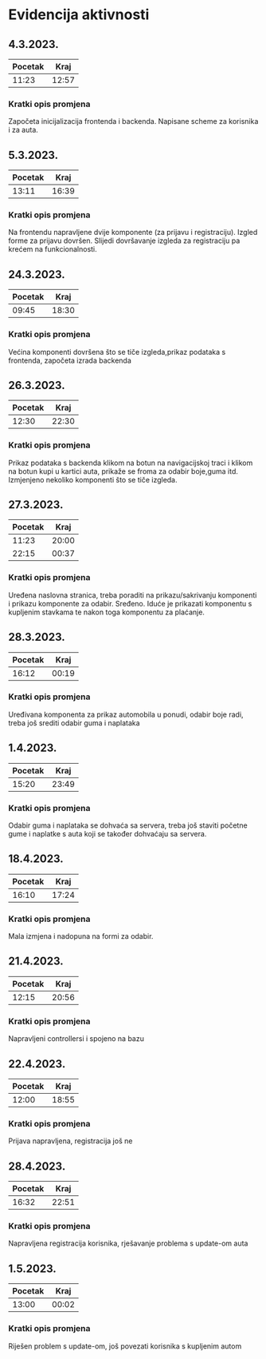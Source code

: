 # Evidencija aktivnosti

## 4.3.2023.
Pocetak | Kraj
------- | ----
11:23   | 12:57
### Kratki opis promjena
Započeta inicijalizacija frontenda i backenda.
Napisane scheme za korisnika i za auta.


## 5.3.2023.
Pocetak | Kraj
------- | ----
13:11  | 16:39
### Kratki opis promjena
Na frontendu napravljene dvije komponente (za prijavu i registraciju).
Izgled forme za prijavu dovršen.
Slijedi dovršavanje izgleda za registraciju pa krećem na funkcionalnosti.

## 24.3.2023.
Pocetak | Kraj
------- | ----
09:45  | 18:30
### Kratki opis promjena
Većina komponenti dovršena što se tiče izgleda,prikaz podataka s frontenda, započeta izrada backenda 

## 26.3.2023.
Pocetak | Kraj
------- | ----
12:30  | 22:30
### Kratki opis promjena
Prikaz podataka s backenda klikom na botun na navigacijskoj traci i klikom na botun kupi u kartici auta, prikaže se froma za odabir boje,guma itd.
Izmjenjeno nekoliko komponenti što se tiče izgleda. 

## 27.3.2023.
Pocetak | Kraj
------- | ----
11:23 | 20:00
22:15  | 00:37
### Kratki opis promjena
Uređena naslovna stranica, treba poraditi na prikazu/sakrivanju komponenti i prikazu komponente za odabir.
Sređeno. Iduće je prikazati komponentu s kupljenim stavkama te nakon toga komponentu za plaćanje.

## 28.3.2023.
Pocetak | Kraj
------- | ----
16:12 | 00:19
### Kratki opis promjena
Uređivana komponenta za prikaz automobila u ponudi, odabir boje radi, treba još srediti odabir guma i naplataka

## 1.4.2023.
Pocetak | Kraj
------- | ----
15:20 | 23:49
### Kratki opis promjena
Odabir guma i naplataka se dohvaća sa servera, treba još staviti početne gume i naplatke s auta koji se također dohvaćaju sa servera. 

## 18.4.2023.
Pocetak | Kraj
------- | ----
16:10 | 17:24
### Kratki opis promjena
Mala izmjena i nadopuna na formi za odabir.

## 21.4.2023.
Pocetak | Kraj
------- | ----
12:15 | 20:56
### Kratki opis promjena
Napravljeni controllersi i spojeno na bazu

## 22.4.2023.
Pocetak | Kraj
------- | ----
12:00 | 18:55
### Kratki opis promjena
Prijava napravljena, registracija još ne

## 28.4.2023.
Pocetak | Kraj
------- | ----
16:32 | 22:51
### Kratki opis promjena
Napravljena registracija korisnika, rješavanje problema s update-om auta

## 1.5.2023.
Pocetak | Kraj
------- | ----
13:00 | 00:02
### Kratki opis promjena
Riješen problem s update-om, još povezati korisnika s kupljenim autom 
